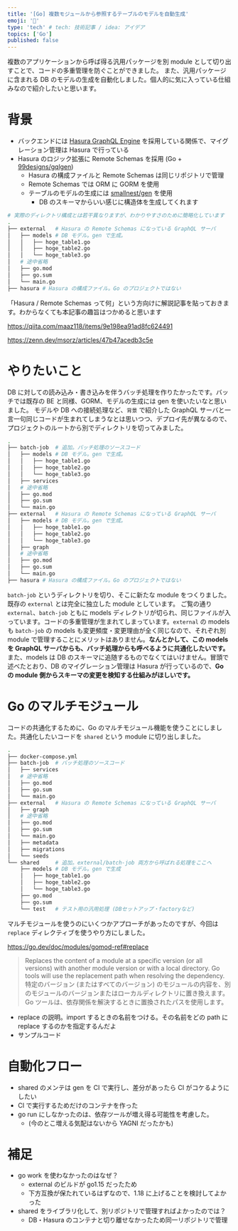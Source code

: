 ```yaml
---
title: '[Go] 複数モジュールから参照するテーブルのモデルを自動生成'
emoji: '🎃'
type: 'tech' # tech: 技術記事 / idea: アイデア
topics: ['Go']
published: false
---
```


複数のアプリケーションから呼ば得る汎用パッケージを別 module として切り出すことで、コードの多重管理を防ぐことができました。
また、汎用パッケージに含まれる DB のモデルの生成を自動化しました。個人的に気に入っている仕組みなので紹介したいと思います。

# 背景

- バックエンドには [Hasura GraphQL Engine](https://github.com/hasura/graphql-engine) を採用している関係で、マイグレーション管理は Hasura で行っている
- Hasura のロジック拡張に Remote Schemas を採用 (Go + [99designs/gqlgen](https://github.com/99designs/gqlgen))
  - Hasura の構成ファイルと Remote Schemas は同じリポジトリで管理
  - Remote Schemas では ORM に GORM を使用
  - テーブルのモデルの生成には [smallnest/gen](https://github.com/smallnest/gen) を使用
    - DB のスキーマからいい感じに構造体を生成してくれます

```sh
# 実際のディレクトリ構成とは若干異なりますが、わかりやすさのために簡略化しています
.
├── external   # Hasura の Remote Schemas になっている GraphQL サーバ
│   ├── models # DB モデル。gen で生成。
│   │   ├── hoge_table1.go
│   │   ├── hoge_table2.go
│   │   └── hoge_table3.go
│   # 途中省略
│   ├── go.mod
│   ├── go.sum
│   └── main.go
├── hasura # Hasura の構成ファイル。Go のプロジェクトではない
```

「Hasura / Remote Schemas って何」という方向けに解説記事を貼っておきます。わからなくても本記事の趣旨はつかめると思います

https://qiita.com/maaz118/items/9e198ea91ad8fc624491

https://zenn.dev/msorz/articles/47b47acedb3c5e

# やりたいこと

DB に対しての読み込み・書き込みを伴うバッチ処理を作りたかったです。バッチでは既存の BE と同様、GORM、モデルの生成には gen を使いたいなと思いました。
モデルや DB への接続処理など、`背景` で紹介した GraphQL サーバと一言一句同じコードが生まれてしまうなとは思いつつ、デプロイ先が異なるので、プロジェクトのルートから別でディレクトリを切ってみました。

```sh
.
├── batch-job  # 追加。バッチ処理のソースコード
│   ├── models # DB モデル。gen で生成。
│   │   ├── hoge_table1.go
│   │   ├── hoge_table2.go
│   │   └── hoge_table3.go
│   ├── services
│   # 途中省略
│   ├── go.mod
│   ├── go.sum
│   └── main.go
├── external   # Hasura の Remote Schemas になっている GraphQL サーバ
│   ├── models # DB モデル。gen で生成。
│   │   ├── hoge_table1.go
│   │   ├── hoge_table2.go
│   │   └── hoge_table3.go
│   ├── graph
│   # 途中省略
│   ├── go.mod
│   ├── go.sum
│   └── main.go
├── hasura # Hasura の構成ファイル。Go のプロジェクトではない
```

`batch-job` というディレクトリを切り、そこに新たな module をつくりました。既存の `external` とは完全に独立した module としています。
ご覧の通り `external`、`batch-job` ともに models ディレクトリが切られ、同じファイルが入っています。コードの多重管理が生まれてしまっています。`external` の models も `batch-job` の models も変更頻度・変更理由が全く同じなので、それぞれ別 module で管理することにメリットはありません。**なんとかして、この models を GraphQL サーバからも、バッチ処理からも呼べるように共通化したいです。**
また、models は DB のスキーマに追随するものでなくてはいけません。冒頭で述べたとおり、DB のマイグレーション管理は Hasura が行っているので、**Go の module 側からスキーマの変更を検知する仕組みがほしいです。**

# Go のマルチモジュール

コードの共通化するために、Go のマルチモジュール機能を使うことにしました。共通化したいコードを `shared` という module に切り出しました。

```sh
.
├── docker-compose.yml
├── batch-job  # バッチ処理のソースコード
│   ├── services
│   # 途中省略
│   ├── go.mod
│   ├── go.sum
│   └── main.go
├── external   # Hasura の Remote Schemas になっている GraphQL サーバ
│   ├── graph
│   # 途中省略
│   ├── go.mod
│   ├── go.sum
│   └── main.go
│   ├── metadata
│   ├── migrations
│   └── seeds
└── shared     # 追加。external/batch-job 両方から呼ばれる処理をここへ
    ├── models # DB モデル。gen で生成
    │   ├── hoge_table1.go
    │   ├── hoge_table2.go
    │   └── hoge_table3.go
    ├── go.mod
    ├── go.sum
    └── test   # テスト用の汎用処理 (DBセットアップ・factoryなど)
```

マルチモジュールを使うのにいくつかアプローチがあったのですが、今回は `replace` ディレクティブを使うやり方にしました。

https://go.dev/doc/modules/gomod-ref#replace

> Replaces the content of a module at a specific version (or all versions) with another module version or with a local directory. Go tools will use the replacement path when resolving the dependency.
> 特定のバージョン (またはすべてのバージョン) のモジュールの内容を、別のモジュールのバージョンまたはローカルディレクトリに置き換えます。Go ツールは、依存関係を解決するときに置換されたパスを使用します。

- replace の説明。import するときの名前をつける。その名前をどの path に replace するのかを指定するんだよ
- サンプルコード

# 自動化フロー

- shared のメンテは gen を CI で実行し、差分があったら CI がコケるようにしたい
- CI で実行するためだけのコンテナを作った
- go run にしなかったのは、依存ツールが増え得る可能性を考慮した。
  - (今のとこ増える気配はないから YAGNI だったかも)

# 補足

- go work を使わなかったのはなぜ？
  - external のビルドが go1.15 だったため
  - 下方互換が保たれているはずなので、1.18 に上げることを検討してよかった
- shared をライブラリ化して、別リポジトリで管理すればよかったのでは？
  - DB・Hasura のコンテナと切り離せなかったため同一リポジトリで管理
